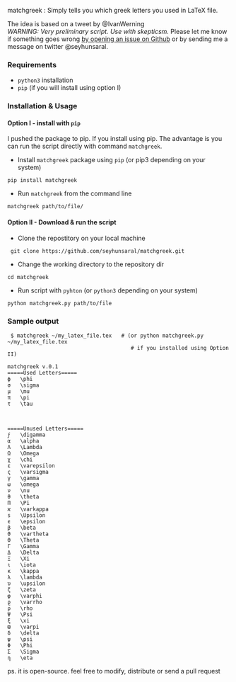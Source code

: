 matchgreek : Simply tells you which greek letters you used in LaTeX file.

The idea is based on a tweet by @IvanWerning  
*WARNING: Very preliminary script. Use with skepticsm.*
Please let me know if something goes wrong [by opening an issue on Github](https://github.com/seyhunsaral/matchgreek/issues) or by sending me a message on twitter @seyhunsaral.

### Requirements
* `python3` installation 
* `pip` (if you will install using option I)

### Installation & Usage
#### Option I - install with `pip`
I pushed the package to pip. If you install using pip. The advantage is you can run the script directly with command `matchgreek`.

* Install `matchgreek` package using `pip` (or pip3 depending on your system) 
```
pip install matchgreek
```
* Run `matchgreek` from the command line  
```
matchgreek path/to/file/
```

#### Option II - Download & run the script
* Clone the repostitory on your local machine
```
 git clone https://github.com/seyhunsaral/matchgreek.git
```
* Change the working directory to the repository dir
```
cd matchgreek
```
* Run script with `pyhton` (or `python3` depending on your system)
```
python matchgreek.py path/to/file
```
### Sample output
```
 $ matchgreek ~/my_latex_file.tex   # (or python matchgreek.py ~/my_latex_file.tex 
                                       # if you installed using Option II)

matchgreek v.0.1
=====Used Letters=====
ϕ   \phi
σ   \sigma
μ   \mu
π   \pi
τ   \tau



=====Unused Letters=====
ϝ   \digamma
α   \alpha
Λ   \Lambda
Ω   \Omega
χ   \chi
ε   \varepsilon
ς   \varsigma
γ   \gamma
ω   \omega
ν   \nu
θ   \theta
Π   \Pi
ϰ   \varkappa
s   \Upsilon
ϵ   \epsilon
β   \beta
ϑ   \vartheta
Θ   \Theta
Γ   \Gamma
Δ   \Delta
Ξ   \Xi
ι   \iota
κ   \kappa
λ   \lambda
υ   \upsilon
ζ   \zeta
φ   \varphi
ϱ   \varrho
ρ   \rho
Ψ   \Psi
ξ   \xi
ϖ   \varpi
δ   \delta
ψ   \psi
Φ   \Phi
Σ   \Sigma
η   \eta
```
ps. it is open-source. feel free to modify, distribute or send a pull request

